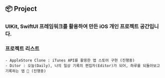 ## 📦 Project

### UIKit, SwiftUI 프레임워크를 활용하여 만든 iOS 개인 프로젝트 공간입니다.

### 프로젝트 리스트
    - AppleStore Clone : iTunes API를 활용한 앱 스토어 구현 (진행중)
    - Ditor : 오늘(Daily), 나의 일상 기록의 편집자(Editor)가 되어, 하루를 되돌아보고 기록하는 앱 📝 (진행중)
